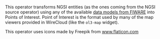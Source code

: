This operator transforms NGSI entities (as the ones coming from the NGSI source operator) using any of the available [data models from FIWARE](https://schema.fiware.org) into Points of Interest. Point of Interest is the format used by many of the map viewers provided in WireCloud (like the `ol3-map` widget).

This operator uses icons made by Freepik from www.flaticon.com
